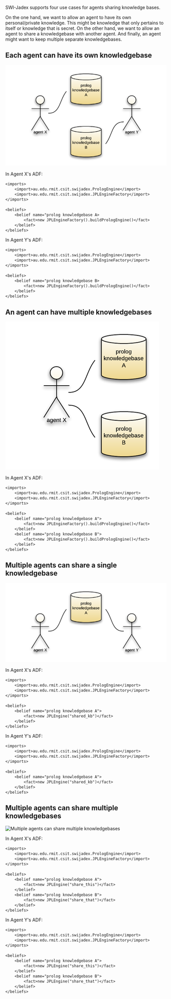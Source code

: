 SWI-Jadex supports four use cases for agents sharing knowledge bases.

On the one hand, we want to allow an agent to have its own personal/private knowledge. This might be knowledge that only pertains to itself or knowledge that is secret. On the other hand, we want to allow an agent to share a knowledgebase with another agent. And finally, an agent might want to keep multiple separate knowledgebases.

Each agent can have its own knowledgebase
-----------------------------------------

![Each agent can have its own knowledgebase](doc/agent_knowledgebase_sharing_patterns_-_each_agent_has_own_knowledgebase.png)

In Agent X's ADF:

    <imports>
        <import>au.edu.rmit.csit.swijadex.PrologEngine</import>
        <import>au.edu.rmit.csit.swijadex.JPLEngineFactory</import>
    </imports>

    <beliefs>
        <belief name="prolog knowledgebase A>
            <fact>new JPLEngineFactory().buildPrologEngine()</fact>
        </belief>
    </beliefs>

In Agent Y's ADF:

    <imports>
        <import>au.edu.rmit.csit.swijadex.PrologEngine</import>
        <import>au.edu.rmit.csit.swijadex.JPLEngineFactory</import>
    </imports>

    <beliefs>
        <belief name="prolog knowledgebase B>
            <fact>new JPLEngineFactory().buildPrologEngine()</fact>
        </belief>
    </beliefs>

An agent can have multiple knowledgebases
-----------------------------------------

![An agent can have multiple knowledgebases](doc/agent_knowledgebase_sharing_patterns_-_agent_has_multiple_knowledgebases.png)

In Agent X's ADF:

    <imports>
        <import>au.edu.rmit.csit.swijadex.PrologEngine</import>
        <import>au.edu.rmit.csit.swijadex.JPLEngineFactory</import>
    </imports>

    <beliefs>
        <belief name="prolog knowledgebase A">
            <fact>new JPLEngineFactory().buildPrologEngine()</fact>
        </belief>
        <belief name="prolog knowledgebase B">
            <fact>new JPLEngineFactory().buildPrologEngine()</fact>
        </belief>
    </beliefs>


Multiple agents can share a single knowledgebase
------------------------------------------------

![Multiple agents can share a single knowledgebase](doc/agent_knowledgebase_sharing_patterns_-_multiple_agents_share_single_knowledgebase.png)

In Agent X's ADF:

    <imports>
        <import>au.edu.rmit.csit.swijadex.PrologEngine</import>
        <import>au.edu.rmit.csit.swijadex.JPLEngineFactory</import>
    </imports>

    <beliefs>
        <belief name="prolog knowledgebase A">
            <fact>new JPLEngine("shared_kb")</fact>
        </belief>
    </beliefs>

In Agent Y's ADF:

    <imports>
        <import>au.edu.rmit.csit.swijadex.PrologEngine</import>
        <import>au.edu.rmit.csit.swijadex.JPLEngineFactory</import>
    </imports>

    <beliefs>
        <belief name="prolog knowledgebase A">
            <fact>new JPLEngine("shared_kb")</fact>
        </belief>
    </beliefs>


Multiple agents can share multiple knowledgebases
-------------------------------------------------

![Multiple agents can share multiple knowledgebases](https://bitbucket.org/ssardina/swi-jadex/src/master/doc/agent_knowledgebase_sharing_patterns_-_multiple_agents_share_multiple_knowledgebases.png)

In Agent X's ADF:

    <imports>
        <import>au.edu.rmit.csit.swijadex.PrologEngine</import>
        <import>au.edu.rmit.csit.swijadex.JPLEngineFactory</import>
    </imports>

    <beliefs>
        <belief name="prolog knowledgebase A">
            <fact>new JPLEngine("share_this")</fact>
        </belief>
        <belief name="prolog knowledgebase B">
            <fact>new JPLEngine("share_that")</fact>
        </belief>
    </beliefs>

In Agent Y's ADF:

    <imports>
        <import>au.edu.rmit.csit.swijadex.PrologEngine</import>
        <import>au.edu.rmit.csit.swijadex.JPLEngineFactory</import>
    </imports>

    <beliefs>
        <belief name="prolog knowledgebase A">
            <fact>new JPLEngine("share_this")</fact>
        </belief>
        <belief name="prolog knowledgebase B">
            <fact>new JPLEngine("share_that")</fact>
        </belief>
    </beliefs>


